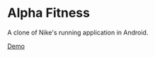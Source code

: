 <h1> Alpha Fitness </h1>

<p>
A clone of Nike's running application in Android. 


<a href="" >Demo </a>

</p>
